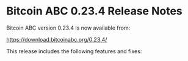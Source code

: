 # Bitcoin ABC 0.23.4 Release Notes

Bitcoin ABC version 0.23.4 is now available from:

  <https://download.bitcoinabc.org/0.23.4/>

This release includes the following features and fixes:
